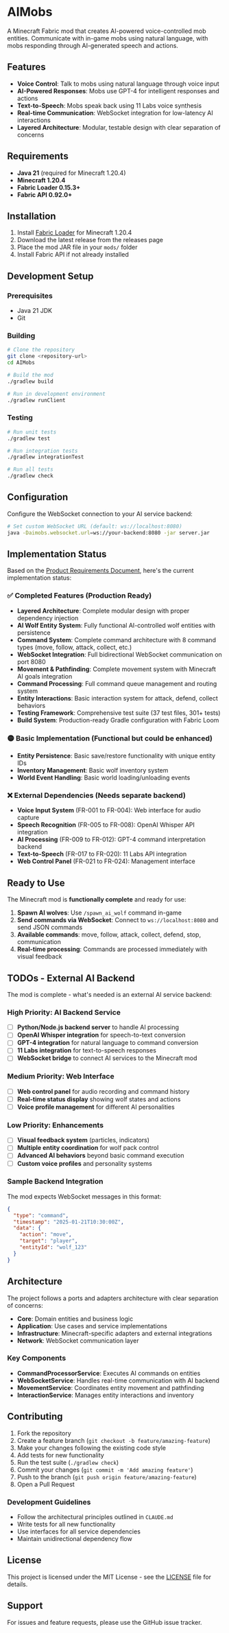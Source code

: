 # AIMobs

A Minecraft Fabric mod that creates AI-powered voice-controlled mob entities. Communicate with in-game mobs using natural language, with mobs responding through AI-generated speech and actions.

## Features

- **Voice Control**: Talk to mobs using natural language through voice input
- **AI-Powered Responses**: Mobs use GPT-4 for intelligent responses and actions
- **Text-to-Speech**: Mobs speak back using 11 Labs voice synthesis
- **Real-time Communication**: WebSocket integration for low-latency AI interactions
- **Layered Architecture**: Modular, testable design with clear separation of concerns

## Requirements

- **Java 21** (required for Minecraft 1.20.4)
- **Minecraft 1.20.4**
- **Fabric Loader 0.15.3+**
- **Fabric API 0.92.0+**

## Installation

1. Install [Fabric Loader](https://fabricmc.net/use/installer/) for Minecraft 1.20.4
2. Download the latest release from the releases page
3. Place the mod JAR file in your `mods/` folder
4. Install Fabric API if not already installed

## Development Setup

### Prerequisites

- Java 21 JDK
- Git

### Building

```bash
# Clone the repository
git clone <repository-url>
cd AIMobs

# Build the mod
./gradlew build

# Run in development environment
./gradlew runClient
```

### Testing

```bash
# Run unit tests
./gradlew test

# Run integration tests
./gradlew integrationTest

# Run all tests
./gradlew check
```

## Configuration

Configure the WebSocket connection to your AI service backend:

```bash
# Set custom WebSocket URL (default: ws://localhost:8080)
java -Daimobs.websocket.url=ws://your-backend:8080 -jar server.jar
```

## Implementation Status

Based on the [Product Requirements Document](ai_docs/prd.md), here's the current implementation status:

### ✅ Completed Features (Production Ready)

- **Layered Architecture**: Complete modular design with proper dependency injection
- **AI Wolf Entity System**: Fully functional AI-controlled wolf entities with persistence
- **Command System**: Complete command architecture with 8 command types (move, follow, attack, collect, etc.)
- **WebSocket Integration**: Full bidirectional WebSocket communication on port 8080
- **Movement & Pathfinding**: Complete movement system with Minecraft AI goals integration
- **Command Processing**: Full command queue management and routing system
- **Entity Interactions**: Basic interaction system for attack, defend, collect behaviors
- **Testing Framework**: Comprehensive test suite (37 test files, 301+ tests)
- **Build System**: Production-ready Gradle configuration with Fabric Loom

### 🟡 Basic Implementation (Functional but could be enhanced)

- **Entity Persistence**: Basic save/restore functionality with unique entity IDs
- **Inventory Management**: Basic wolf inventory system
- **World Event Handling**: Basic world loading/unloading events

### ❌ External Dependencies (Needs separate backend)

- **Voice Input System** (FR-001 to FR-004): Web interface for audio capture
- **Speech Recognition** (FR-005 to FR-008): OpenAI Whisper API integration  
- **AI Processing** (FR-009 to FR-012): GPT-4 command interpretation backend
- **Text-to-Speech** (FR-017 to FR-020): 11 Labs API integration
- **Web Control Panel** (FR-021 to FR-024): Management interface

## Ready to Use

The Minecraft mod is **functionally complete** and ready for use:

1. **Spawn AI wolves**: Use `/spawn_ai_wolf` command in-game
2. **Send commands via WebSocket**: Connect to `ws://localhost:8080` and send JSON commands
3. **Available commands**: move, follow, attack, collect, defend, stop, communication
4. **Real-time processing**: Commands are processed immediately with visual feedback

## TODOs - External AI Backend

The mod is complete - what's needed is an external AI service backend:

### High Priority: AI Backend Service
- [ ] **Python/Node.js backend server** to handle AI processing
- [ ] **OpenAI Whisper integration** for speech-to-text conversion
- [ ] **GPT-4 integration** for natural language to command conversion
- [ ] **11 Labs integration** for text-to-speech responses
- [ ] **WebSocket bridge** to connect AI services to the Minecraft mod

### Medium Priority: Web Interface
- [ ] **Web control panel** for audio recording and command history
- [ ] **Real-time status display** showing wolf states and actions
- [ ] **Voice profile management** for different AI personalities

### Low Priority: Enhancements
- [ ] **Visual feedback system** (particles, indicators)
- [ ] **Multiple entity coordination** for wolf pack control
- [ ] **Advanced AI behaviors** beyond basic command execution
- [ ] **Custom voice profiles** and personality systems

### Sample Backend Integration
The mod expects WebSocket messages in this format:
```json
{
  "type": "command",
  "timestamp": "2025-01-21T10:30:00Z",
  "data": {
    "action": "move",
    "target": "player",
    "entityId": "wolf_123"
  }
}
```

## Architecture

The project follows a ports and adapters architecture with clear separation of concerns:

- **Core**: Domain entities and business logic
- **Application**: Use cases and service implementations
- **Infrastructure**: Minecraft-specific adapters and external integrations
- **Network**: WebSocket communication layer

### Key Components

- **CommandProcessorService**: Executes AI commands on entities
- **WebSocketService**: Handles real-time communication with AI backend
- **MovementService**: Coordinates entity movement and pathfinding
- **InteractionService**: Manages entity interactions and inventory

## Contributing

1. Fork the repository
2. Create a feature branch (`git checkout -b feature/amazing-feature`)
3. Make your changes following the existing code style
4. Add tests for new functionality
5. Run the test suite (`./gradlew check`)
6. Commit your changes (`git commit -m 'Add amazing feature'`)
7. Push to the branch (`git push origin feature/amazing-feature`)
8. Open a Pull Request

### Development Guidelines

- Follow the architectural principles outlined in `CLAUDE.md`
- Write tests for all new functionality
- Use interfaces for all service dependencies
- Maintain unidirectional dependency flow

## License

This project is licensed under the MIT License - see the [LICENSE](LICENSE) file for details.

## Support

For issues and feature requests, please use the GitHub issue tracker.